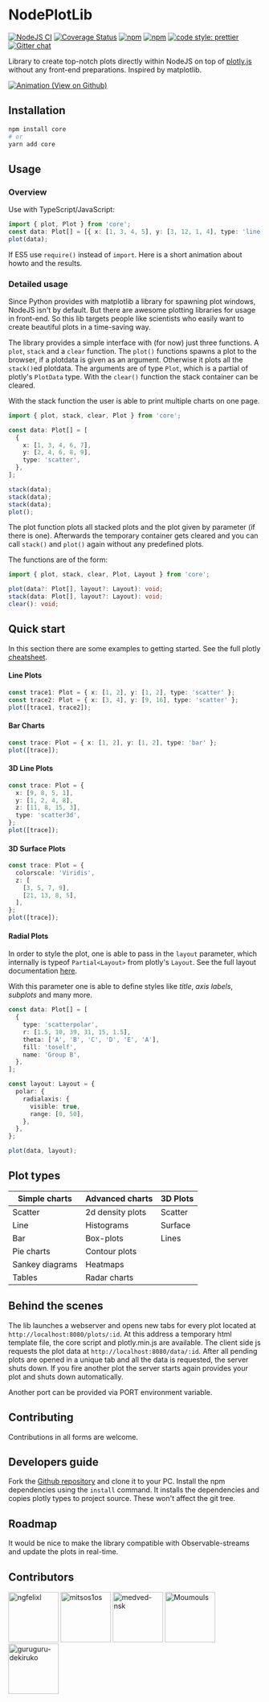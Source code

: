 # NodePlotLib

[![NodeJS CI](https://github.com/ngfelixl/core/workflows/Node.js%20CI/badge.svg)](https://github.com/ngfelixl/core/actions?query=workflow%3A%22Node.js+CI%22)
[![Coverage Status](https://coveralls.io/repos/github/ngfelixl/core/badge.svg?branch=master)](https://coveralls.io/github/ngfelixl/core?branch=master)
[![npm](https://img.shields.io/npm/v/core?color=#00f800)](https://npmjs.com/package/core)
[![npm](https://img.shields.io/npm/dt/core.svg)](https://npmjs.com/package/core)
[![code style: prettier](https://img.shields.io/badge/code_style-prettier-ff69b4.svg)](https://github.com/prettier/prettier)
[![Gitter chat](https://badges.gitter.im/gitterHQ/gitter.png)](https://gitter.im/core/)

Library to create top-notch plots directly within NodeJS on top of [plotly.js](https://plot.ly/javascript/)
without any front-end preparations. Inspired by matplotlib.

[![Animation (View on Github)](https://raw.githubusercontent.com/ngfelixl/core/master/img/animation.gif)](https://raw.githubusercontent.com/ngfelixl/core/master/img/animation.gif)

## Installation

```sh
npm install core
# or
yarn add core
```

## Usage

### Overview

Use with TypeScript/JavaScript:

```typescript
import { plot, Plot } from 'core';
const data: Plot[] = [{ x: [1, 3, 4, 5], y: [3, 12, 1, 4], type: 'line' }];
plot(data);
```

If ES5 use `require()` instead of `import`. Here is a short animation about howto and the results.

### Detailed usage

Since Python provides with matplotlib a library for spawning plot windows, NodeJS isn't by default.
But there are awesome plotting libraries for usage in front-end. So this lib targets people like
scientists who easily want to create beautiful plots in a time-saving way.

The library provides a simple interface with (for now) just three functions. A `plot`, `stack` and a
`clear` function. The `plot()` functions spawns a plot to the browser, if a plotdata is given as an
argument. Otherwise it plots all the `stack()`ed plotdata. The arguments are of type `Plot`, which is a
partial of plotly's `PlotData` type. With the `clear()` function the stack container can be cleared.

With the stack function the user is able to print multiple charts on one page.

```typescript
import { plot, stack, clear, Plot } from 'core';

const data: Plot[] = [
  {
    x: [1, 3, 4, 6, 7],
    y: [2, 4, 6, 8, 9],
    type: 'scatter',
  },
];

stack(data);
stack(data);
stack(data);
plot();
```

The plot function plots all stacked plots and the plot given by parameter (if there is one).
Afterwards the temporary container gets cleared and you can call `stack()` and `plot()` again
without any predefined plots.

The functions are of the form:

```typescript
import { plot, stack, clear, Plot, Layout } from 'core';

plot(data?: Plot[], layout?: Layout): void;
stack(data: Plot[], layout?: Layout): void;
clear(): void;
```

## Quick start

In this section there are some examples to getting started. See the full plotly
[cheatsheet](https://images.plot.ly/plotly-documentation/images/plotly_js_cheat_sheet.pdf?_ga=2.2676214.711017137.1550402185-1513144731.1549064935).

#### Line Plots

```typescript
const trace1: Plot = { x: [1, 2], y: [1, 2], type: 'scatter' };
const trace2: Plot = { x: [3, 4], y: [9, 16], type: 'scatter' };
plot([trace1, trace2]);
```

#### Bar Charts

```typescript
const trace: Plot = { x: [1, 2], y: [1, 2], type: 'bar' };
plot([trace]);
```

#### 3D Line Plots

```typescript
const trace: Plot = {
  x: [9, 8, 5, 1],
  y: [1, 2, 4, 8],
  z: [11, 8, 15, 3],
  type: 'scatter3d',
};
plot([trace]);
```

#### 3D Surface Plots

```typescript
const trace: Plot = {
  colorscale: 'Viridis',
  z: [
    [3, 5, 7, 9],
    [21, 13, 8, 5],
  ],
};
plot([trace]);
```

#### Radial Plots

In order to style the plot, one is able to pass in the `layout` parameter, which internally
is typeof `Partial<Layout>` from plotly's `Layout`. See the full layout documentation
[here](https://plot.ly/javascript/#layout-options).

With this parameter one is able to define styles like _title_, _axis labels_,
_subplots_ and many more.

```typescript
const data: Plot[] = [
  {
    type: 'scatterpolar',
    r: [1.5, 10, 39, 31, 15, 1.5],
    theta: ['A', 'B', 'C', 'D', 'E', 'A'],
    fill: 'toself',
    name: 'Group B',
  },
];

const layout: Layout = {
  polar: {
    radialaxis: {
      visible: true,
      range: [0, 50],
    },
  },
};

plot(data, layout);
```

## Plot types

| Simple charts   | Advanced charts  | 3D Plots |
| --------------- | ---------------- | -------- |
| Scatter         | 2d density plots | Scatter  |
| Line            | Histograms       | Surface  |
| Bar             | Box-plots        | Lines    |
| Pie charts      | Contour plots    |          |
| Sankey diagrams | Heatmaps         |          |
| Tables          | Radar charts     |          |

## Behind the scenes

The lib launches a webserver and opens new tabs for every plot located at
`http://localhost:8080/plots/:id`. At this address a temporary html template
file, the core script and plotly.min.js are available. The client side
js requests the plot data at `http://localhost:8080/data/:id`. After all
pending plots are opened in a unique tab and all the data is requested, the
server shuts down. If you fire another plot the server starts again provides
your plot and shuts down automatically.

Another port can be provided via PORT environment variable.

## Contributing

Contributions in all forms are welcome.

## Developers guide

Fork the [Github repository](https://github.com/ngfelixl/core) and clone
it to your PC. Install the npm dependencies using the `install` command. It installs
the dependencies and copies plotly types to project source. These won't affect
the git tree.

## Roadmap

It would be nice to make the library compatible with Observable-streams and update
the plots in real-time.

## Contributors

<a href="https://github.com/ngfelixl"><img src="https://avatars2.githubusercontent.com/u/24190530" title="ngfelixl" width="100" height="100"></a>
<a href="https://github.com/mitsos1os"><img src="https://avatars3.githubusercontent.com/u/8208733" title="mitsos1os" width="100" height="100"></a>
<a href="https://github.com/medved-nsk"><img src="https://avatars1.githubusercontent.com/u/6310906" title="medved-nsk" width="100" height="100"></a>
<a href="https://github.com/Moumouls"><img src="https://avatars.githubusercontent.com/u/27959372" title="Moumouls" width="100" height="100"></a>
<a href="https://github.com/grgr-dkrk"><img src="https://avatars.githubusercontent.com/u/40130327" title="guruguru-dekiruko" width="100" height="100"></a>
